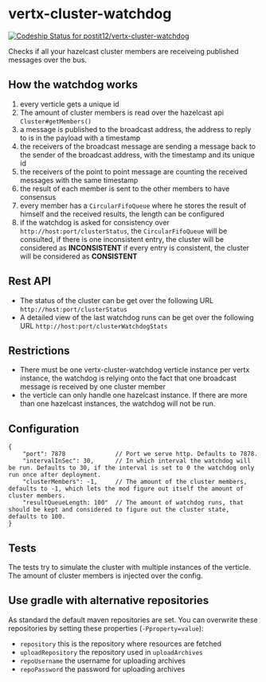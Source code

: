 vertx-cluster-watchdog
======================

[ ![Codeship Status for postit12/vertx-cluster-watchdog](https://codeship.com/projects/05fe16e0-f0cf-0132-7113-460dfda79260/status?branch=master)](https://codeship.com/projects/84716)

Checks if all your hazelcast cluster members are receiveing published messages over the bus.

How the watchdog works
----------------------

1. every verticle gets a unique id
1. The amount of cluster members is read over the hazelcast api `Cluster#getMembers()`
1. a message is published to the broadcast address, the address to reply to is in the payload with a timestamp
1. the receivers of the broadcast message are sending a message back to the sender of the broadcast address, with the timestamp and its unique id
1. the receivers of the point to point message are counting the received messages with the same timestamp
1. the result of each member is sent to the other members to have consensus
1. every member has a `CircularFifoQueue` where he stores the result of himself and the received results, the length can be configured
1. if the watchdog is asked for consistency over `http://host:port/clusterStatus`, the `CircularFifoQueue` will be consulted, if there is one inconsistent entry, the cluster will be considered as **INCONSISTENT** if every entry is consistent, the cluster will be considered as **CONSISTENT** 

Rest API
--------

* The status of the cluster can be get over the following URL `http://host:port/clusterStatus`
* A detailed view of the last watchdog runs can be get over the following URL `http://host:port/clusterWatchdogStats`

Restrictions
------------

* There must be one vertx-cluster-watchdog verticle instance per vertx instance, the watchdog is relying onto the fact that one broadcast message is received by one cluster member
* the verticle can only handle one hazelcast instance. If there are more than one hazelcast instances, the watchdog will not be run.

Configuration
-------------

    {
        "port": 7878              // Port we serve http. Defaults to 7878.
        "intervalInSec": 30,      // In which interval the watchdog will be run. Defaults to 30, if the interval is set to 0 the watchdog only run once after deployment. 	                         
        "clusterMembers": -1,     // The amount of the cluster members, defaults to -1, which lets the mod figure out itself the amount of cluster members. 
        "resultQueueLength: 100"  // The amount of watchdog runs, that should be kept and considered to figure out the cluster state, defaults to 100.
    }
    
Tests
-----

The tests try to simulate the cluster with multiple instances of the verticle. The amount of cluster members is injected over the config.

Use gradle with alternative repositories
----------------------------------------

As standard the default maven repositories are set.
You can overwrite these repositories by setting these properties (`-Pproperty=value`):

* `repository` this is the repository where resources are fetched
* `uploadRepository` the repository used in `uploadArchives`
* `repoUsername` the username for uploading archives
* `repoPassword` the password for uploading archives
    
